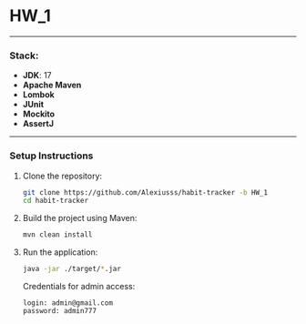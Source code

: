 # HW_1

---

### Stack:
- **JDK**: 17
- **Apache Maven**
- **Lombok**
- **JUnit**
- **Mockito**
- **AssertJ**
---

### Setup Instructions

1. Clone the repository:
    ```bash
    git clone https://github.com/Alexiusss/habit-tracker -b HW_1
    cd habit-tracker
    ```
2. Build the project using Maven:
    ```bash
    mvn clean install
    ```
3. Run the application:
    ```bash
    java -jar ./target/*.jar
    ```

    Credentials for admin access:
    ```
   login: admin@gmail.com
   password: admin777
   ```
